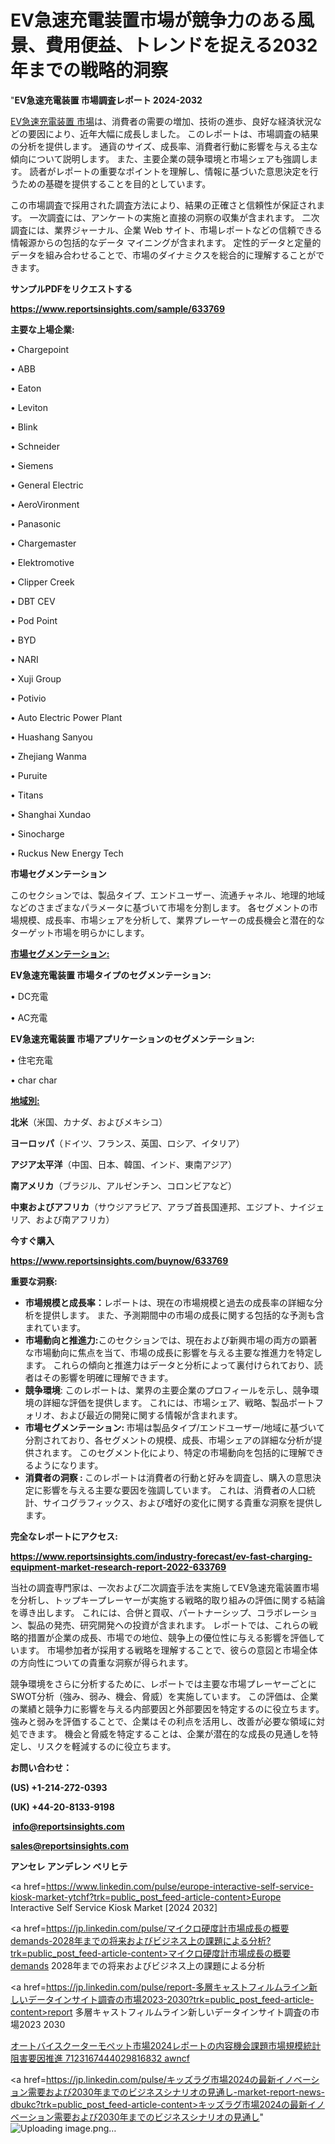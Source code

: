 # EV急速充電装置市場が競争力のある風景、費用便益、トレンドを捉える2032年までの戦略的洞察

"<strong>EV急速充電装置 市場調査レポート 2024-2032</strong>

<a href=https://www.reportsinsights.com/sample/633769>EV急速充電装置 市場</a>は、消費者の需要の増加、技術の進歩、良好な経済状況などの要因により、近年大幅に成長しました。 このレポートは、市場調査の結果の分析を提供します。 通貨のサイズ、成長率、消費者行動に影響を与える主な傾向について説明します。 また、主要企業の競争環境と市場シェアも強調します。 読者がレポートの重要なポイントを理解し、情報に基づいた意思決定を行うための基礎を提供することを目的としています。

この市場調査で採用された調査方法により、結果の正確さと信頼性が保証されます。 一次調査には、アンケートの実施と直接の洞察の収集が含まれます。 二次調査には、業界ジャーナル、企業 Web サイト、市場レポートなどの信頼できる情報源からの包括的なデータ マイニングが含まれます。 定性的データと定量的データを組み合わせることで、市場のダイナミクスを総合的に理解することができます。

<strong><b>サンプルPDFをリクエストする</b></strong>

<a href=https://www.reportsinsights.com/sample/633769><strong><u>https://www.reportsinsights.com/sample/633769</u></strong></a>

<strong>主要な上場企業:</strong>

• Chargepoint

• ABB

• Eaton

• Leviton

• Blink

• Schneider

• Siemens

• General Electric

• AeroVironment

• Panasonic

• Chargemaster

• Elektromotive

• Clipper Creek

• DBT CEV

• Pod Point

• BYD

• NARI

• Xuji Group

• Potivio

• Auto Electric Power Plant

• Huashang Sanyou

• Zhejiang Wanma

• Puruite

• Titans

• Shanghai Xundao

• Sinocharge

• Ruckus New Energy Tech

<strong>市場セグメンテーション</strong>

このセクションでは、製品タイプ、エンドユーザー、流通チャネル、地理的地域などのさまざまなパラメータに基づいて市場を分割します。 各セグメントの市場規模、成長率、市場シェアを分析して、業界プレーヤーの成長機会と潜在的なターゲット市場を明らかにします。

<strong><u>市場セグメンテーション</u></strong><strong><u>:</u></strong>

<strong>EV急速充電装置 市場タイプのセグメンテーション:</strong>

• DC充電

• AC充電

<strong>EV急速充電装置 市場アプリケーションのセグメンテーション:</strong>

• 住宅充電

• char char

<strong><u>地域別</u></strong><strong><u>:</u></strong>

<strong>北米</strong>（米国、カナダ、およびメキシコ）

<strong>ヨーロッパ</strong>（ドイツ、フランス、英国、ロシア、イタリア）

<strong>アジア太平洋</strong>（中国、日本、韓国、インド、東南アジア）

<strong>南アメリカ</strong>（ブラジル、アルゼンチン、コロンビアなど）

<strong>中東およびアフリカ</strong>（サウジアラビア、アラブ首長国連邦、エジプト、ナイジェリア、および南アフリカ）

<strong>今すぐ購入</strong>

<a href=https://www.reportsinsights.com/buynow/633769><strong><u>https://www.reportsinsights.com/buynow/633769</u></strong></a>

<strong>重要な洞察:</strong>
<ul>
  <li><strong>市場規模と成長率：</strong>レポートは、現在の市場規模と過去の成長率の詳細な分析を提供します。 また、予測期間中の市場の成長に関する包括的な予測も含まれています。</li>
  <li><strong>市場動向と推進力:</strong>このセクションでは、現在および新興市場の両方の顕著な市場動向に焦点を当て、市場の成長に影響を与える主要な推進力を特定します。 これらの傾向と推進力はデータと分析によって裏付けられており、読者はその影響を明確に理解できます。</li>
  <li><strong>競争環境</strong>: このレポートは、業界の主要企業のプロフィールを示し、競争環境の詳細な評価を提供します。 これには、市場シェア、戦略、製品ポートフォリオ、および最近の開発に関する情報が含まれます。</li>
  <li><strong>市場セグメンテーション: </strong>市場は製品タイプ/エンドユーザー/地域に基づいて分割されており、各セグメントの規模、成長、市場シェアの詳細な分析が提供されます。 このセグメント化により、特定の市場動向を包括的に理解できるようになります。</li>
  <li><strong>消費者の洞察 : </strong>このレポートは消費者の行動と好みを調査し、購入の意思決定に影響を与える主要な要因を強調しています。 これは、消費者の人口統計、サイコグラフィックス、および嗜好の変化に関する貴重な洞察を提供します。</li>
</ul>
<strong>完全なレポートにアクセス:</strong>

<a href=https://www.reportsinsights.com/industry-forecast/ev-fast-charging-equipment-market-research-report-2022-633769><strong><u><b>https://www.reportsinsights.com/industry-forecast/ev-fast-charging-equipment-market-research-report-2022-633769</b></u></strong></a>

当社の調査専門家は、一次および二次調査手法を実施してEV急速充電装置市場を分析し、トップキープレーヤーが実施する戦略的取り組みの評価に関する結論を導き出します。 これには、合併と買収、パートナーシップ、コラボレーション、製品の発売、研究開発への投資が含まれます。 レポートでは、これらの戦略的措置が企業の成長、市場での地位、競争上の優位性に与える影響を評価しています。 市場参加者が採用する戦略を理解することで、彼らの意図と市場全体の方向性についての貴重な洞察が得られます。

競争環境をさらに分析するために、レポートでは主要な市場プレーヤーごとにSWOT分析（強み、弱み、機会、脅威）を実施しています。 この評価は、企業の業績と競争力に影響を与える内部要因と外部要因を特定するのに役立ちます。 強みと弱みを評価することで、企業はその利点を活用し、改善が必要な領域に対処できます。 機会と脅威を特定することは、企業が潜在的な成長の見通しを特定し、リスクを軽減するのに役立ちます。

<strong>お問い合わせ：</strong>

<strong>(US) +1-214-272-0393</strong>

<strong>(UK) +44-20-8133-9198</strong>

<strong> </strong><a href=info@reportsinsights.com><strong><u>info@reportsinsights.com</u></strong></a>

<a href=sales@reportsinsights.com><strong><u>sales@reportsinsights.com</u></strong></a>

<strong>アンセレ アンデレン ベリヒテ</strong>

<a href=https://www.linkedin.com/pulse/europe-interactive-self-service-kiosk-market-ytchf?trk=public_post_feed-article-content>Europe Interactive Self Service Kiosk Market [2024 2032]</a>

<a href=https://jp.linkedin.com/pulse/マイクロ硬度計市場成長の概要demands-2028年までの将来およびビジネス上の課題による分析?trk=public_post_feed-article-content>マイクロ硬度計市場成長の概要demands 2028年までの将来およびビジネス上の課題による分析</a>

<a href=https://jp.linkedin.com/pulse/report-多層キャストフィルムライン新しいデータインサイト調査の市場2023-2030?trk=public_post_feed-article-content>report 多層キャストフィルムライン新しいデータインサイト調査の市場2023 2030</a>

<a href=https://www.linkedin.com/pulse/オートバイスクーターモペット市場2024レポートの内容機会課題市場規模統計阻害要因推進-7123167444029816832-awncf/>オートバイスクーターモペット市場2024レポートの内容機会課題市場規模統計阻害要因推進 7123167444029816832 awncf</a>

<a href=https://jp.linkedin.com/pulse/キッズラグ市場2024の最新イノベーション需要および2030年までのビジネスシナリオの見通し-market-report-news-dbukc?trk=public_post_feed-article-content>キッズラグ市場2024の最新イノベーション需要および2030年までのビジネスシナリオの見通し</a>"
![Uploading image.png…]()
